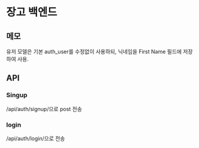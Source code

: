 # 장고 백엔드
## 메모
유저 모델은 기본 auth_user를 수정없이 사용하되, 닉네임을 First Name 필드에 저장하여 사용.

## API
### Singup
/api/auth/signup/으로 post 전송

### login
/api/auth/login/으로 전송